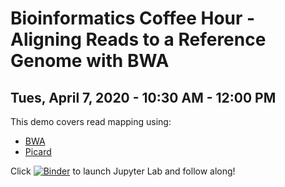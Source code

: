 # Bioinformatics Coffee Hour - Aligning Reads to a Reference Genome with BWA
## Tues, April 7, 2020 - 10:30 AM - 12:00 PM

This demo covers read mapping using:
* [BWA](http://bio-bwa.sourceforge.net/)
* [Picard](https://broadinstitute.github.io/picard/)

Click [![Binder](https://mybinder.org/badge_logo.svg)](https://mybinder.org/v2/gh/harvardinformatics/intro-to-bwa/master?urlpath=lab/tree/index.ipynb) to launch Jupyter Lab and follow along!
